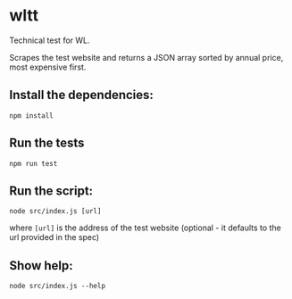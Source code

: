 # wltt

Technical test for WL.

Scrapes the test website and returns a JSON array sorted by annual price, most expensive first.

## Install the dependencies:
```
npm install
```

## Run the tests
```
npm run test
```

## Run the script:
```
node src/index.js [url]
```
where `[url]` is the address of the test website (optional - it defaults to the url provided in the spec)

## Show help:
```
node src/index.js --help
```
